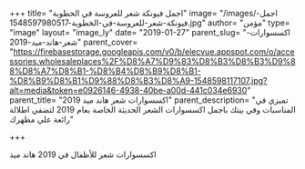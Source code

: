 +++
title= "اجمل فيونكة شعر للعروسة في الخطوبة"
image= "/images/اجمل-فيونكة-شعر-للعروسة-في-الخطوبة-1548597980517.jpg"
author= "مؤمن"
type= "image"
layout= "image_ly"
date= "2019-01-27"
parent_slug= "اكسسوارات-شعر-هاند-ميد-2019"
parent_cover= "https://firebasestorage.googleapis.com/v0/b/elecvue.appspot.com/o/accessories.wholesaleplaces%2F%D8%A7%D9%83%D8%B3%D8%B3%D9%88%D8%A7%D8%B1-%D8%B4%D8%B9%D8%B1-%D8%B9%D8%B1%D9%88%D8%B3%D8%A9-1548598117107.jpg?alt=media&token=e0926146-4938-40be-a00d-441c034e6930"
parent_title= "اكسسوارات شعر هاند ميد 2019"
parent_description= "تميزي في المناسبات وفي بيتك باجمل اكسسوارات الشعر الحديثة الخاصة بعام 2019 لتضفي اطلالة رائعة علي مظهرك"

+++

اكسسوارات شعر للأطفال في 2019 هاند ميد